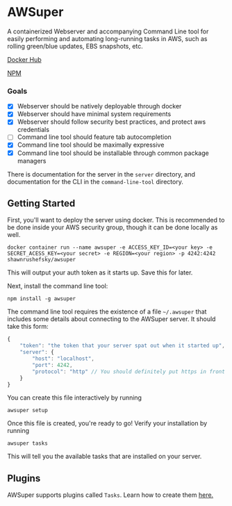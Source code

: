 # AWSuper

A containerized Webserver and accompanying Command Line tool for easily performing and automating long-running tasks in AWS, such as rolling green/blue updates, EBS snapshots, etc.

[Docker Hub](https://hub.docker.com/r/shawnrushefsky/awsuper/)

[NPM](https://www.npmjs.com/package/awsuper)

### Goals

- [x] Webserver should be natively deployable through docker
- [x] Webserver should have minimal system requirements
- [x] Webserver should follow security best practices, and protect aws credentials
- [ ] Command line tool should feature tab autocompletion
- [x] Command line tool should be maximally expressive
- [x] Command line tool should be installable through common package managers

There is documentation for the server in the `server` directory, and documentation for the CLI in the `command-line-tool` directory.

## Getting Started

First, you'll want to deploy the server using docker. This is recommended to be done inside your AWS security group, though it can be done locally as well.

```shell
docker container run --name awsuper -e ACCESS_KEY_ID=<your key> -e SECRET_ACESS_KEY=<your secret> -e REGION=<your region> -p 4242:4242 shawnrushefsky/awsuper
```

This will output your auth token as it starts up. Save this for later.

Next, install the command line tool:

```shell
npm install -g awsuper
```

The command line tool requires the existence of a file `~/.awsuper` that includes some details about connecting to the AWSuper server. It should take this form:

```javascript
{
    "token": "the token that your server spat out when it started up",
    "server": {
        "host": "localhost",
        "port": 4242,
        "protocol": "http" // You should definitely put https in front of this server in production
    }
}
```

You can create this file interactively by running

```shell
awsuper setup
```

Once this file is created, you're ready to go! Verify your installation by running

```shell
awsuper tasks
```

This will tell you the available tasks that are installed on your server.

## Plugins

AWSuper supports plugins called `Tasks`. Learn how to create them [here.](https://github.com/shawnrushefsky/awsuper/tree/master/server#tasks)
